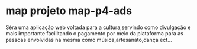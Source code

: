 # map projeto map-p4-ads

Séra uma aplicação web voltada para a cultura,servindo como divulgação e mais importante facilitando o pagamento por meio da plataforma para as pessoas envolvidas na mesma como  música,artesanato,dança ect...




